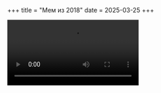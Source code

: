+++
title = "Мем из 2018"
date = 2025-03-25
+++

<video controls>
<source src="/blog/25.mp4"/>
</video>